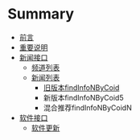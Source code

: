 # Summary

* [前言](README.md)
* [重要说明](summarymd.md)
* [新闻接口](chapter1.md)
   * [频道列表](pin_dao_lie_biao.md)
   * [新闻列表](xin_wen_lie_biao.md)
       * [旧版本findInfoNByCoid](findinfonbycoid.md)
       * 新版本findInfoNByCoid5
       * 混合推荐findInfoNByCoidN
* [软件接口](di_er_zhang.md)
   * [软件更新](wen_zhang.md)

